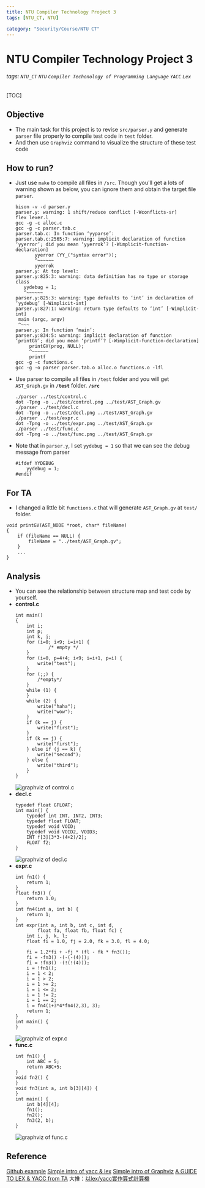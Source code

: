 ```yaml
---
title: NTU Compiler Technology Project 3
tags: [NTU_CT, NTU]

category: "Security/Course/NTU CT"
---
```


# NTU Compiler Technology Project 3
###### tags: `NTU_CT` `NTU` `Compiler Techonology of Programming Language` `YACC` `Lex`

[TOC]

## Objective
* The main task for this project is to revise `src/parser.y` and generate `parser` file properly to compile test code in `test` folder.
* And then use `Graphviz` command to visualize the structure of these test code


## How to run?
* Just use `make` to compile all files in `/src`. Though you'll get a lots of warning shown as below, you can ignore them and obtain the target file `parser`.
    ```bash=
    bison -v -d parser.y
    parser.y: warning: 1 shift/reduce conflict [-Wconflicts-sr]
    flex lexer.l
    gcc -g -c alloc.c
    gcc -g -c parser.tab.c
    parser.tab.c: In function ‘yyparse’:
    parser.tab.c:2565:7: warning: implicit declaration of function ‘yyerror’; did you mean ‘yyerrok’? [-Wimplicit-function-declaration]
           yyerror (YY_("syntax error"));
           ^~~~~~~
           yyerrok
    parser.y: At top level:
    parser.y:825:3: warning: data definition has no type or storage class
       yydebug = 1;
       ^~~~~~~
    parser.y:825:3: warning: type defaults to ‘int’ in declaration of ‘yydebug’ [-Wimplicit-int]
    parser.y:827:1: warning: return type defaults to ‘int’ [-Wimplicit-int]
     main (argc, argv)
     ^~~~
    parser.y: In function ‘main’:
    parser.y:834:5: warning: implicit declaration of function ‘printGV’; did you mean ‘printf’? [-Wimplicit-function-declaration]
         printGV(prog, NULL);
         ^~~~~~~
         printf
    gcc -g -c functions.c
    gcc -g -o parser parser.tab.o alloc.o functions.o -lfl
    ```
* Use parser to compile all files in `/test` folder and you will get `AST_Graph.gv` in **`/test`** folder.
    **`/src`**
    ```bash=
    ./parser ../test/control.c
    dot -Tpng -o ../test/control.png ../test/AST_Graph.gv
    ./parser ../test/decl.c
    dot -Tpng -o ../test/decl.png ../test/AST_Graph.gv
    ./parser ../test/expr.c
    dot -Tpng -o ../test/expr.png ../test/AST_Graph.gv
    ./parser ../test/func.c
    dot -Tpng -o ../test/func.png ../test/AST_Graph.gv
    ```
* Note that in `parser.y`, I set `yydebug = 1` so that we can see the debug message from parser
    ```cpp=821
    #ifdef YYDEBUG
        yydebug = 1;
    #endif
    ```

## For TA
* I changed a little bit `functions.c` that will generate `AST_Graph.gv` at `test/` folder.
```cpp=150
void printGV(AST_NODE *root, char* fileName)
{
    if (fileName == NULL) {
        fileName = "../test/AST_Graph.gv";
    }
    ...
}
```

## Analysis
* You can see the relationship between structure map and test code by yourself.
* **control.c**
    ```cpp=
    int main()
    {
        int i;
        int p;
        int k, j;
        for (i=0; i<9; i=i+1) {
                /* empty */
        }
        for (i=0, p=4+4; i<9; i=i+1, p=i) {
            write("test");
        }
        for (;;) {
            /*empty*/
        }
        while (1) {
        }
        while (2) {
            write("haha");
            write("wow");
        }
        if (k == j) {
            write("first");
        }
        if (k == j) {
            write("first");
        } else if (j == k) {
            write("second");
        } else {
            write("third");
        }
    }
    ```
    ![graphviz of control.c](https://imgur.com/4zTAsML.png)
* **decl.c**
    ```cpp=
    typedef float GFLOAT;
    int main() {
        typedef int INT, INT2, INT3;
        typedef float FLOAT;
        typedef void VOID;
        typedef void VOID2, VOID3;
        INT f[3][3*3-(4+2)/2];
        FLOAT f2;
    }
    ```
    ![graphviz of decl.c](https://imgur.com/6KWV4IT.png)
* **expr.c**
    ```cpp=
    int fn1() {
        return 1;
    }
    float fn3() {
        return 1.0;
    }
    int fn4(int a, int b) {
        return 1;
    }
    int expr(int a, int b, int c, int d,
            float fa, float fb, float fc) {
        int i, j, k, l;
        float fi = 1.0, fj = 2.0, fk = 3.0, fl = 4.0;

        fi = 1.2*fi + -fj * (fl - fk * fn3());
        fi = -fn3() -(-(-(4)));
        fi = !fn3() -(!(!(4)));
        i = !fn1();
        i = 1 < 2;
        i = 1 > 2;
        i = 1 >= 2;
        i = 1 <= 2;
        i = 1 != 2;
        i = 1 == 2;
        i = fn4(1+3*4*fn4(2,3), 3);
        return 1;
    }
    int main() {
    }
    ```
    ![graphviz of expr.c](https://imgur.com/7a6OyJA.png)
* **func.c**
    ```cpp=
    int fn1() {
        int ABC = 5;
        return ABC+5;
    }
    void fn2() {
    }
    void fn3(int a, int b[3][4]) {
    }
    int main() {
        int b[4][4];
        fn1();
        fn2();
        fn3(2, b);
    }
    ```
    ![graphviz of func.c](https://imgur.com/BvW5b2U.png)

## Reference
[Github example](https://github.com/liuxt/Compiler/blob/master/hw3)
[Simple intro of yacc & lex](https://bluelove1968.pixnet.net/blog/post/222285652?utm_source=PIXNET&utm_medium=Blog_CollectionEXP_login)
[Simple intro of Graphviz](https://www.netadmin.com.tw/netadmin/zh-tw/technology/122966CB664D4A17ABAAD11FC2AA887C?page=3)
[A GUIDE TO LEX & YACC from TA](https://arcb.csc.ncsu.edu/~mueller/codeopt/codeopt00/y_man.pdf)
大推：[以lex/yacc實作算式計算機](https://good-ed.blogspot.com/2010/04/lexyacc.html)